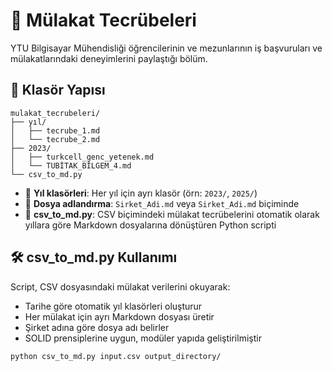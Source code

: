 # 💼 Mülakat Tecrübeleri

YTU Bilgisayar Mühendisliği öğrencilerinin ve mezunlarının iş başvuruları ve mülakatlarındaki deneyimlerini paylaştığı bölüm.

## 📂 Klasör Yapısı

```
mulakat_tecrubeleri/
├── yıl/
│   ├── tecrube_1.md
│   └── tecrube_2.md
├── 2023/
│   ├── turkcell_genc_yetenek.md
│   └── TUBİTAK_BİLGEM_4.md
└── csv_to_md.py
```

- 📅 **Yıl klasörleri**: Her yıl için ayrı klasör (örn: `2023/`, `2025/`)
- 📄 **Dosya adlandırma**: `Sirket_Adi.md` veya `Sirket_Adi.md` biçiminde
- 🔧 **csv_to_md.py**: CSV biçimindeki mülakat tecrübelerini otomatik olarak yıllara göre Markdown dosyalarına dönüştüren Python scripti

## 🛠️ csv_to_md.py Kullanımı

Script, CSV dosyasındaki mülakat verilerini okuyarak:
- Tarihe göre otomatik yıl klasörleri oluşturur
- Her mülakat için ayrı Markdown dosyası üretir
- Şirket adına göre dosya adı belirler
- SOLID prensiplerine uygun, modüler yapıda geliştirilmiştir

```bash
python csv_to_md.py input.csv output_directory/
```
